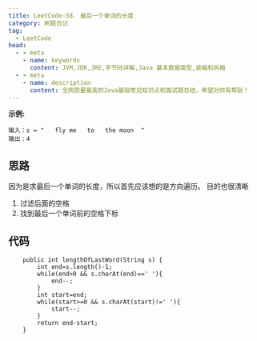 ```yaml
---
title: LeetCode-58. 最后一个单词的长度
category: 刷题日记
tag:
  - LeetCode
head:
  - - meta
    - name: keywords
      content: JVM,JDK,JRE,字节码详解,Java 基本数据类型,装箱和拆箱
  - - meta
    - name: description
      content: 全网质量最高的Java基础常见知识点和面试题总结，希望对你有帮助！
---
```

**示例:**
```
输入：s = "   fly me   to   the moon  "
输出：4
```
## 思路
因为是求最后一个单词的长度，所以首先应该想的是方向遍历。
目的也很清晰
1. 过滤后面的空格
2. 找到最后一个单词前的空格下标

## 代码
```
    public int lengthOfLastWord(String s) {
        int end=s.length()-1;
        while(end>0 && s.charAt(end)==' '){
            end--;
        }
        int start=end;
        while(start>=0 && s.charAt(start)!=' '){
            start--;
        }
        return end-start;
    }
```
